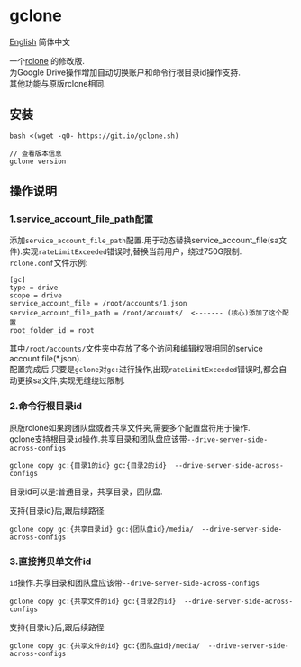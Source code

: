   
gclone  
====  
 [English](https://github.com/donwa/gclone/blob/master/README.md) 简体中文  
   
   
一个[rclone](//github.com/rclone/rclone)  的修改版.  
为Google Drive操作增加自动切换账户和命令行根目录id操作支持.  
其他功能与原版rclone相同.  
## 安装  
```
bash <(wget -qO- https://git.io/gclone.sh)
```

```
// 查看版本信息
gclone version
```

## 操作说明  
### 1.service_account_file_path配置   
添加`service_account_file_path`配置.用于动态替换service_account_file(sa文件).实现`rateLimitExceeded`错误时,替换当前用户，绕过750G限制.  
`rclone.conf`文件示例:  
```
[gc]
type = drive  
scope = drive  
service_account_file = /root/accounts/1.json  
service_account_file_path = /root/accounts/  <------- (核心)添加了这个配置  
root_folder_id = root  
```
其中`/root/accounts/`文件夹中存放了多个访问和编辑权限相同的service account file(*.json).  
配置完成后.只要是`gclone`对`gc:`进行操作,出现`rateLimitExceeded`错误时,都会自动更换sa文件,实现无缝绕过限制.  
  
  
  
### 2.命令行根目录id  
原版rclone如果跨团队盘或者共享文件夹,需要多个配置盘符用于操作.  
gclone支持根目录`id`操作.共享目录和团队盘应该带`--drive-server-side-across-configs`
```
gclone copy gc:{目录1的id} gc:{目录2的id}  --drive-server-side-across-configs
```
目录id可以是:普通目录，共享目录，团队盘.  
  
支持{目录id}后,跟后续路径  
```
gclone copy gc:{共享目录id} gc:{团队盘id}/media/  --drive-server-side-across-configs

```

### 3.直接拷贝单文件id  
`id`操作.共享目录和团队盘应该带`--drive-server-side-across-configs`
```
gclone copy gc:{共享文件的id} gc:{目录2的id}  --drive-server-side-across-configs
```
  
支持{目录id}后,跟后续路径  
```
gclone copy gc:{共享文件的id} gc:{团队盘id}/media/  --drive-server-side-across-configs

```

